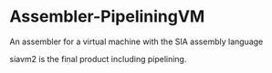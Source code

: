 # Assembler-PipeliningVM
An assembler for a virtual machine with the SIA assembly language

siavm2 is the final product including pipelining.

